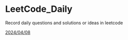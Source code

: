 # LeetCode_Daily
Record daily questions and solutions or ideas in leetcode

[2024/04/08](https://github.com/NaoCoding/LeetCode_Daily/blob/main/20240408.md)
